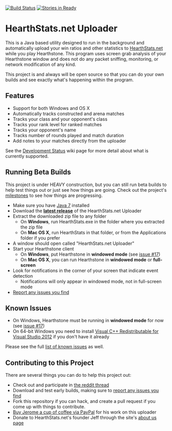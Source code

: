 [![Build Status](https://api.travis-ci.org/tyrcho/HearthStats.net-Uploader.png)](https://travis-ci.org/tyrcho/HearthStats.net-Uploader)
[![Stories in Ready](https://badge.waffle.io/HearthStats/HearthStats.net-Uploader.png?label=Ready)](https://waffle.io/HearthStats/HearthStats.net-Uploader)

HearthStats.net Uploader
========================

This is a Java based utility designed to run in the background and automatically
upload your win ratios and other statistics to [HearthStats.net](http://HearthStats.net)
while you play Hearthstone. This program uses screen grab analysis of your Hearthstone window
and does not do any packet sniffing, monitoring, or network modification of any kind.

This project is and always will be open source so that you can do your own builds 
and see exactly what's happening within the program. 


Features
--------------------

* Support for both Windows and OS X
* Automatically tracks constructed and arena matches
* Tracks your class and your opponent's class
* Tracks your rank level for ranked matches
* Tracks your opponent's name
* Tracks number of rounds played and match duration
* Add notes to your matches directly from the uploader

See the [Development Status](https://github.com/HearthStats/HearthStats.net-Uploader/wiki/Development-Status) wiki page for more detail about what is currently supported.


Running Beta Builds
--------------------

This project is under HEAVY construction, but you can still run beta builds
to help test things out or just see how things are going. Check out the project's
[milestones](https://github.com/HearthStats/HearthStats.net-Uploader/issues/milestones) 
to see how things are progressing.

* Make sure you have [Java 7](http://java.com/en/download/manual.jsp) installed
* Download the __[latest release](https://hearthstats.net/uploader)__ of the HearthStats.net Uploader
* Extract the downloaded zip file to any folder
  * On **Windows**, run HearthStats.exe in the folder where you extracted the zip file
  * On **Mac OS X**, run HearthStats in that folder, or from the Applications folder if you prefer
* A window should open called "HearthStats.net Uploader"
* Start your Hearthstone client 
  * On **Windows**, put Hearthstone in **windowed mode** (see [issue #17](https://github.com/HearthStats/HearthStats.net-Uploader/issues/17))
  * On **Mac OS X**, you can run Hearthstone in **windowed mode** or **full-screen**
* Look for notifications in the corner of your screen that indicate event detection
  * Notifications will only appear in windowed mode, not in full-screen mode
* [Report any issues you find](https://github.com/HearthStats/HearthStats.net-Uploader/issues)



Known Issues
-------------

* On Windows, Hearthstone must be running in __windowed mode__ for now (see [issue #17](https://github.com/HearthStats/HearthStats.net-Uploader/issues/17))
* On 64-bit Windows you need to install [Visual C++ Redistributable for Visual Studio 2012](http://www.microsoft.com/en-us/download/details.aspx?id=30679) if you don't have it already
 

Please see the full [list of known issues](https://github.com/HearthStats/HearthStats.net-Uploader/issues)
as well.

Contributing to this Project
----------------------------

There are several things you can do to help this project out:

* Check out and participate in [the reddit thread](http://www.reddit.com/r/hearthstone/comments/1wa4rc/auto_uploader_for_hearthstatsnet_need_help_testing/)
* Download and test early builds, making sure to [report any issues you find](https://github.com/HearthStats/HearthStats.net-Uploader/issues)
* Fork this repository if you can hack, and create a pull request if you come up with things to contribute.
* [Buy Jerome a cup of coffee via PayPal](https://www.paypal.com/cgi-bin/webscr?cmd=_s-xclick&hosted_button_id=F9XNSXLZNP9QQ) for his work on this uploader
* Donate to HearthStats.net's founder Jeff through the site's [about us page](http://hearthstats.net/aboutus) 
